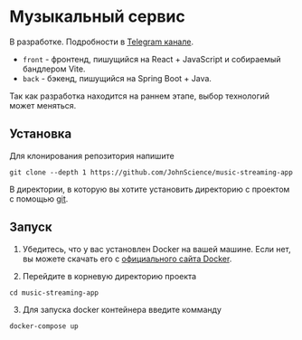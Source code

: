 # Музыкальный сервис

В разработке. Подробности в [Telegram канале](https://t.me/projectmusicapp).

* `front` - фронтенд, пишущийся на React + JavaScript и собираемый бандлером Vite.
* `back` - бэкенд, пишущийся на Spring Boot + Java.

Так как разработка находится на раннем этапе, выбор технологий может меняться.

## Установка

Для клонирования репозитория напишите

```
git clone --depth 1 https://github.com/JohnScience/music-streaming-app
```

В директории, в которую вы хотите установить директорию с проектом с помощью [git](https://git-scm.com/downloads).

## Запуск

1. Убедитесь, что у вас установлен Docker на вашей машине. Если нет, вы можете скачать его с [официального сайта Docker](https://www.docker.com/products/docker-desktop).

2. Перейдите в корневую директорию проекта 

```
cd music-streaming-app 
``` 

3. Для запуска docker контейнера введите комманду 

``` 
docker-compose up 
```



